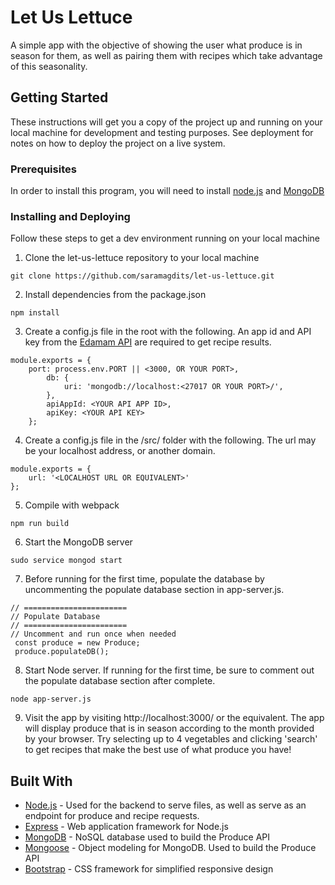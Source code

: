 # Let Us Lettuce

A simple app with the objective of showing the user what produce is in season for them, as well as pairing them with recipes which take advantage of this seasonality.

## Getting Started

These instructions will get you a copy of the project up and running on your local machine for development and testing purposes. See deployment for notes on how to deploy the project on a live system.

### Prerequisites

In order to install this program, you will need to install [node.js](https://nodejs.org/en/) and [MongoDB](https://www.mongodb.com/)

### Installing and Deploying

Follow these steps to get a dev environment running on your local machine

1. Clone the let-us-lettuce repository to your local machine

```
git clone https://github.com/saramagdits/let-us-lettuce.git
```

2. Install dependencies from the package.json

```
npm install
```

3. Create a config.js file in the root with the following. An app id and API key from the [Edamam API](https://developer.edamam.com/) are required to get recipe results.
```
module.exports = {
    port: process.env.PORT || <3000, OR YOUR PORT>,
        db: {
            uri: 'mongodb://localhost:<27017 OR YOUR PORT>/',
        },
        apiAppId: <YOUR API APP ID>,
        apiKey: <YOUR API KEY>
    };
```

4. Create a config.js file in the /src/ folder with the following. The url may be your localhost address, or another domain.
```
module.exports = {
	url: '<LOCALHOST URL OR EQUIVALENT>'
};
```

5. Compile with webpack
```
npm run build
```

6. Start the MongoDB server
```
sudo service mongod start
```

7. Before running for the first time, populate the database by uncommenting the populate database section in app-server.js.
```
// =======================
// Populate Database
// =======================
// Uncomment and run once when needed
 const produce = new Produce;
 produce.populateDB();
```

8. Start Node server. If running for the first time, be sure to comment out the populate database section after complete.
```
node app-server.js
```

9. Visit the app by visiting http://localhost:3000/ or the equivalent. The app will display produce that is in season according to the month provided by your browser.
Try selecting up to 4 vegetables and clicking 'search' to get recipes that make the best use of what produce you have!

## Built With

* [Node.js](https://nodejs.org/en/) - Used for the backend to serve files, as well as serve as an endpoint for produce and recipe requests.
* [Express](https://expressjs.com/) - Web application framework for Node.js
* [MongoDB](https://www.mongodb.com/) - NoSQL database used to build the Produce API
* [Mongoose](https://mongoosejs.com/) - Object modeling for MongoDB. Used to build the Produce API
* [Bootstrap](http://getbootstrap.com/) - CSS framework for simplified responsive design
